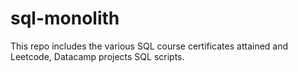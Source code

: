# sql-monolith

This repo includes the various SQL course certificates attained and Leetcode, Datacamp projects SQL scripts.
